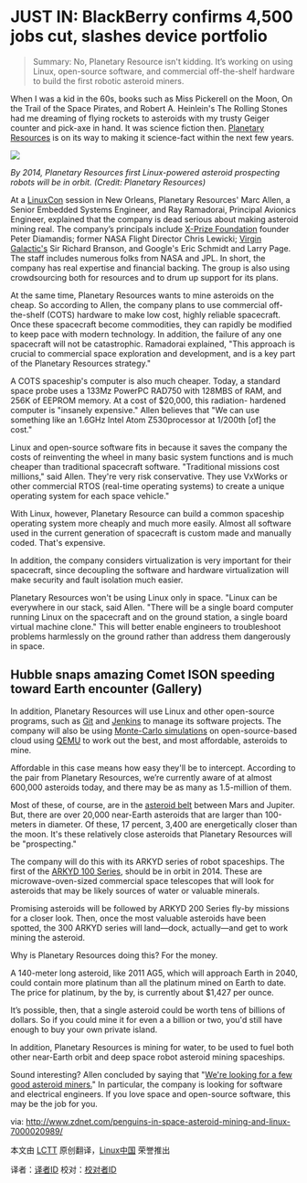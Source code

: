 JUST IN: BlackBerry confirms 4,500 jobs cut, slashes device portfolio
================================================================================
> Summary: No, Planetary Resource isn't kidding. It’s working on using Linux, open-source software, and commercial off-the-shelf hardware to build the first robotic asteroid miners.

When I was a kid in the 60s, books such as Miss Pickerell on the Moon, On the Trail of the Space Pirates, and Robert A. Heinlein's The Rolling Stones had me dreaming of flying rockets to asteroids with my trusty Geiger counter and pick-axe in hand. It was science fiction then. [Planetary Resources][1] is on its way to making it science-fact within the next few years.

![](http://cdn-static.zdnet.com/i/r/story/70/00/020989/aakrydseries100-600x286.png)

*By 2014, Planetary Resources first Linux-powered asteroid prospecting robots will be in orbit. (Credit: Planetary Resources)*

At a [LinuxCon][2] session in New Orleans, Planetary Resources' Marc Allen, a Senior Embedded Systems Engineer, and Ray Ramadorai, Principal Avionics Engineer, explained that the company is dead serious about making asteroid mining real. The company’s principals include [X-Prize Foundation][3] founder Peter Diamandis; former NASA Flight Director Chris Lewicki; [Virgin Galactic's][4] Sir Richard Branson, and Google's Eric Schmidt and Larry Page. The staff includes numerous folks from NASA and JPL. In short, the company has real expertise and financial backing. The group is also using crowdsourcing both for resources and to drum up support for its plans.

At the same time, Planetary Resources wants to mine asteroids on the cheap. So according to Allen, the company plans to use commercial off-the-shelf (COTS) hardware to make low cost, highly reliable spacecraft. Once these spacecraft become commodities, they can rapidly be modified to keep pace with modern technology. In addition, the failure of any one spacecraft will not be catastrophic. Ramadorai explained, "This approach is crucial to commercial space exploration and development, and is a key part of the Planetary Resources strategy."

A COTS spaceship's computer is also much cheaper. Today, a standard space probe uses a 133Mz PowerPC RAD750 with 128MBS of RAM, and 256K of EEPROM memory. At a cost of $20,000, this radiation- hardened computer is "insanely expensive." Allen believes that "We can use something like an 1.6GHz Intel Atom Z530processor at 1/200th [of] the cost."

Linux and open-source software fits in because it saves the company the costs of reinventing the wheel in many basic system functions and is much cheaper than traditional spacecraft software. "Traditional missions cost millions," said Allen. They're very risk conservative. They use VxWorks or other commercial RTOS (real-time operating systems) to create a unique operating system for each space vehicle."

With Linux, however, Planetary Resource can build a common spaceship operating system more cheaply and much more easily. Almost all software used in the current generation of spacecraft is custom made and manually coded. That's expensive.

In addition, the company considers virtualization is very important for their spacecraft, since decoupling the software and hardware virtualization will make security and fault isolation much easier.

Planetary Resources won't be using Linux only in space. "Linux can be everywhere in our stack, said Allen. "There will be a single board computer running Linux on the spacecraft and on the ground station, a single board virtual machine clone." This will better enable engineers to troubleshoot problems harmlessly on the ground rather than address them dangerously in space.

## Hubble snaps amazing Comet ISON speeding toward Earth encounter (Gallery) ##

In addition, Planetary Resources will use Linux and other open-source programs, such as [Git][5] and [Jenkins][6] to manage its software projects. The company will also be using [Monte-Carlo simulations][7] on open-source-based cloud using [QEMU][8] to work out the best, and most affordable, asteroids to mine.

Affordable in this case means how easy they'll be to intercept. According to the pair from Planetary Resources, we’re currently aware of at almost 600,000 asteroids today, and there may be as many as 1.5-million of them.

Most of these, of course, are in the [asteroid belt][9] between Mars and Jupiter. But, there are over 20,000 near-Earth asteroids that are larger than 100-meters in diameter. Of these, 17 percent, 3,400 are energetically closer than the moon. It's these relatively close asteroids that Planetary Resources will be "prospecting."

The company will do this with its ARKYD series of robot spaceships. The first of the [ARKYD 100 Series][10], should be in orbit in 2014. These are microwave-oven-sized commercial space telescopes that will look for asteroids that may be likely sources of water or valuable minerals.

Promising asteroids will be followed by ARKYD 200 Series fly-by missions for a closer look. Then, once the most valuable asteroids have been spotted, the 300 ARKYD series will land—dock, actually—and get to work mining the asteroid.

Why is Planetary Resources doing this? For the money.

A 140-meter long asteroid, like 2011 AG5, which will approach Earth in 2040, could contain more platinum than all the platinum mined on Earth to date. The price for platinum, by the by, is currently about $1,427 per ounce.

It’s possible, then, that a single asteroid could be worth tens of billions of dollars. So if you could mine it for even a a billion or two, you'd still have enough to buy your own private island.

In addition, Planetary Resources is mining for water, to be used to fuel both other near-Earth orbit and deep space robot asteroid mining spaceships.

Sound interesting? Allen concluded by saying that "[We're looking for a few good asteroid miners.][11]" In particular, the company is looking for software and electrical engineers. If you love space and open-source software, this may be the job for you.


via: http://www.zdnet.com/penguins-in-space-asteroid-mining-and-linux-7000020989/

本文由 [LCTT][] 原创翻译，[Linux中国][] 荣誉推出

译者：[译者ID][] 校对：[校对者ID][]

[LCTT]:https://github.com/LCTT/TranslateProject
[Linux中国]:http://linux.cn/portal.php
[译者ID]:http://linux.cn/space/译者ID
[校对者ID]:http://linux.cn/space/校对者ID

[1]:http://www.planetaryresources.com/
[2]:http://events.linuxfoundation.org/events/linuxcon-north-america
[3]:http://www.xprize.org/
[4]:http://www.virgingalactic.com/
[5]:http://git-scm.com/
[6]:http://jenkins-ci.org/
[7]:http://www.palisade.com/risk/monte_carlo_simulation.asp
[8]:http://wiki.qemu.org/Main_Page
[9]:http://www.space.com/16105-asteroid-belt.html
[10]:http://www.planetaryresources.com/products/
[11]:http://www.planetaryresources.com/careers/